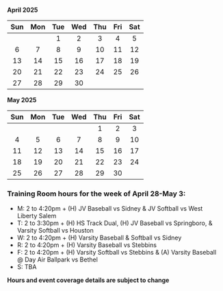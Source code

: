 **April 2025**

|Sun|Mon|Tue|Wed|Thu|Fri|Sat|
|:---:|:---:|:---:|:---:|:---:|:---:|:---:|
|   |   |1  |2  |3  |4  |5  |
|6  |7  |8  |9  |10 |11 |12 |
|13 |14 |15 |16 |17 |18 |19 |
|20 |21 |22 |23 |24 |25 |26 |
|27 |28 |29 |30 |   |   |   |

**May 2025**

|Sun|Mon|Tue|Wed|Thu|Fri|Sat|
|:---:|:---:|:---:|:---:|:---:|:---:|:---:|
|   |   |   |   |1  |2  |3  |
|4  |5  |6  |7  |8  |9  |10 |
|11 |12 |13 |14 |15 |16 |17 |
|18 |19 |20 |21 |22 |23 |24 |
|25 |26 |27 |28 |29 |30 |   |



### Training Room hours for the week of April 28-May 3:

* M: 2 to 4:20pm + (H) JV Baseball vs Sidney & JV Softball vs West Liberty Salem
* T: 2 to 3:30pm + (H) HS Track Dual, (H) JV Baseball vs Springboro, & Varsity Softball vs Houston
* W: 2 to 4:20pm + (H) Varsity Baseball & Softball vs Sidney
* R: 2 to 4:20pm + (H) Varsity Baseball vs Stebbins
* F: 2 to 4:20pm + (H) Varsity Softball vs Stebbins & (A) Varsity Baseball @ Day Air Ballpark vs Bethel
* S: TBA

**Hours and event coverage details are subject to change**
